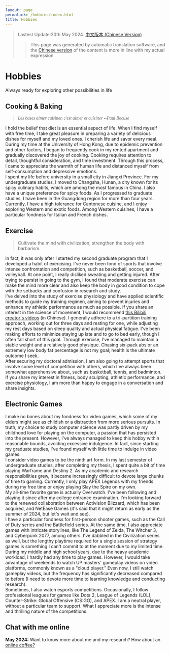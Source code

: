 ```yaml
---
layout: page
permalink: /hobbies/index.html
title: Hobbies
---
```


> Lastest Update:20th May 2024&nbsp;  [中文版本 (Chinese Version)](https://heliumpeng.github.io/file/hobbies-zh/)
>> This page was generated by automatic translation software, and the [Chinese version](https://heliumpeng.github.io/file/hobbies-zh/) of the content is more in line with my actual expression

# Hobbies
Always ready for exploring other possibilities in life

## Cooking & Baking

<!-- <div class="third">
<img src="/images/swimming2.JPG">
<img src="/images/swimming.JPG">
<img src="/images/surfing1.JPG">
</div> -->
> <font face="Italic">*Les bases aimer cuisiner, c'est aimer et cuisiner*
> *--Paul Bocuse*</font>

I hold the belief that diet is an essential aspect of life. When I find myself with free time, I take great pleasure in preparing a variety of delicious dishes for myself and my loved ones. I cherish life and savor every meal.<br>
During my time at the University of Hong Kong, due to epidemic prevention and other factors, I began to frequently cook in my rented apartment and gradually discovered the joy of cooking. Cooking requires attention to detail, thoughtful consideration, and time investment. Through this process, I came to appreciate the warmth of human life and distanced myself from self-consumption and depressive emotions.<br>
I spent my life before university in a small city in Jiangxi Province. For my undergraduate studies, I moved to Changsha, Hunan, a city known for its spicy culinary habits, which are among the most famous in China. I also have a unique preference for spicy foods. As I progressed to graduate studies, I have been in the Guangdong region for more than four years. Currently, I have a high tolerance for Cantonese cuisine, and I enjoy exploring Western and exotic foods. Among Western cuisines, I have a particular fondness for Italian and French dishes.


## Exercise

<!-- <div class="third">
<img src="/images/prelection1.JPG">
<img src="/images/speech1.JPG">
<img src="/images/speech3.JPG">
</div> -->
> Cultivate the mind with civilization, strengthen the body with barbarism.

In fact, it was only after I started my second graduate program that I developed a habit of exercising. I've never been fond of sports that involve intense confrontation and competition, such as basketball, soccer, and volleyball. At one point, I really disliked sweating and getting injured. After trying to persist in going to the gym, I found that moderate exercise can make the mind more clear and also keep the body in good condition to cope with the setbacks and confusion in research and study.<br>
I've delved into the study of exercise physiology and have applied scientific methods to guide my training regimen, aiming to prevent injuries and enhance my athletic performance as much as possible. If you share an interest in the science of movement, I would recommend [this Bilibili creator's videos](https://space.bilibili.com/1879203169?spm_id_from=333.337.search-card.all.click) (in Chinese). I generally adhere to a tri-partition training approach, working out for three days and resting for one, while adjusting my rest days based on sleep quality and actual physical fatigue. I've been making efforts to minimize staying up late and to go to bed early, though I often fall short of this goal. Through exercise, I've managed to maintain a stable weight and a relatively good physique. Chasing six-pack abs or an extremely low body fat percentage is not my goal; health is the ultimate outcome I seek.<br>
After securing my doctoral admission, I am also going to attempt sports that involve some level of competition with others, which I've always been somewhat apprehensive about, such as basketball, tennis, and badminton. If you share my interest in fitness, body sculpting, athletic performance, and exercise physiology, I am more than happy to engage in a conversation and share insights.

## Electronic Games

I make no bones about my fondness for video games, which some of my elders might see as childish or a distraction from more serious pursuits. In truth, my choice to study computer science was partly driven by my childhood love for playing on the computer, a passion that has persisted into the present. However, I've always managed to keep this hobby within reasonable bounds, avoiding excessive indulgence. In fact, since starting my graduate studies, I've found myself with little time to indulge in video games.<br>
I consider video games to be the ninth art form. In my last semester of undergraduate studies, after completing my thesis, I spent quite a bit of time playing Warframe and Destiny 2. As my academic and research responsibilities grew, it became increasingly difficult to devote large chunks of time to gaming. Currently, I only play APEX Legends with my friends during my free time or enjoy playing Slay the Spire on my own.<br>
My all-time favorite game is actually Overwatch. I've been following and playing it since after my college entrance examination. I'm looking forward to the renewed collaboration between Activision Blizzard, which has been acquired, and NetEase Games (it's said that it might return as early as the summer of 2024, but let's wait and see).<br>
I have a particular fondness for first-person shooter games, such as the Call of Duty series and the Battlefield series. At the same time, I also appreciate games with intricate storylines, like The Legend of Zelda, The Witcher 3, and Cyberpunk 2077, among others. I've dabbled in the Civilization series as well, but the lengthy playtime required for a single session of strategy games is something I can't commit to at the moment due to my limited time.<br>
During my middle and high school years, due to the heavy academic workload, I hardly had any time to play games. However, I would take advantage of weekends to watch UP masters' gameplay videos on video platforms, commonly known as a "cloud player." Even now, I still watch gameplay videos, but the frequency has significantly decreased compared to before (I need to devote more time to learning knowledge and conducting research).<br>
Sometimes, I also watch esports competitions. Occasionally, I follow professional leagues for games like Dota 2, League of Legends (LOL), Counter-Strike: Global Offensive (CS:GO), and APEX. I am a neutral player, without a particular team to support. What I appreciate more is the intense and thrilling nature of the competitions.

## Chat with me online

**May 2024:** Want to know more about me and my research? How about an [online coffee?](https://calendly.com/heliumbob/how-about-an-online-coffee-with-helium)

<!-- Calendly inline widget begin -->
<div class="calendly-inline-widget" data-url="https://calendly.com/heliumbob/how-about-an-online-coffee-with-helium" style="min-width:320px;height:700px;"></div>
<script type="text/javascript" src="https://assets.calendly.com/assets/external/widget.js" async></script>
<!-- Calendly inline widget end -->

